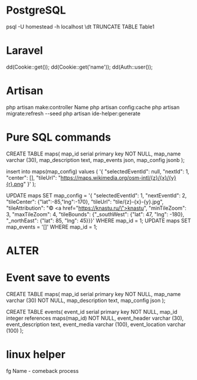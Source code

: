 # PostgreSQL

 psql -U homestead -h localhost
 \dt
TRUNCATE TABLE Table1

# Laravel

dd(Cookie::get());
dd(Cookie::get('name'));
dd(Auth::user());

 # Artisan
  php artisan make:controller Name
  php artisan config:cache
  php artisan migrate:refresh --seed
  php artisan ide-helper:generate
  
# Pure SQL commands

 <!---Create--->
CREATE TABLE maps(
map_id serial primary key NOT NULL,
map_name varchar (30),
map_description text,
map_events json,
map_config jsonb
);

<!---Insert--->
insert into maps(map_config)
values 
   (
      '{ "selectedEventId": null, "nextId": 1, "center": [], "tileUrl": "https://maps.wikimedia.org/osm-intl/{z}/{x}/{y}{r}.png" }'
   );

<!---Update--->
UPDATE maps SET map_config = '{ "selectedEventId": 1, "nextEventId": 2, "tileCenter": {"lat":-85,"lng":-170}, "tileUrl": "tile/{z}-{x}-{y}.jpg", "tileAttribution": "&copy; <a href=\"https://knastu.ru/\">knastu</a>", "minTileZoom": 3, "maxTileZoom": 4, "tileBounds": {"_southWest": {"lat": 47, "lng": -180}, "_northEast": {"lat": 85, "lng": 45}}}' WHERE map_id = 1;
UPDATE maps SET map_events = '[]' WHERE map_id = 1;

# ALTER
# Event save to events

CREATE TABLE maps( 
map_id serial primary key NOT NULL, 
map_name varchar (30) NOT NULL,
map_description text,
map_config json 
);

CREATE TABLE events( 
event_id serial primary key NOT NULL,
map_id integer references maps(map_id) NOT NULL,
event_header varchar (30), 
event_description text, 
event_media varchar (100), 
event_location varchar (100)
);

# linux helper
fg Name - comeback process
